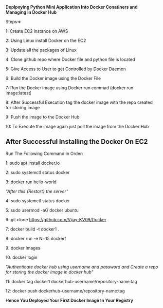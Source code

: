 **Deplpoying Python Mini Application Into Docker Conatiners and Managing in Docker Hub**

Steps=>

1: Create EC2 instance on AWS

2: Using Linux install Docker on the EC2

3: Update all the packages of Linux

4: Clone github repo where Docker file and python file is located

5: Give Access to User to get Controlled by Docker Daemon

6: Build the Docker image using the Docker File

7: Run the Docker image using Docker run commad (docker run image:latest)

8: After Successful Execution tag the docker image with the repo created for storing image

9: Push the image to the Docker Hub

10: To Execute the image again just pull the image from the Docker Hub

**After Successful Installing the Docker On EC2**
---
Run The Following Command in Order:

1: sudo apt install docker.io  

2: sudo systemctl status docker

3: docker run hello-world

*"After this {Restart} the server"*

4: sudo systemctl status docker

5: sudo usermod -aG docker ubuntu

6: git clone https://github.com/Vijay-KV09/Docker

7: docker build -t docker1 .

8: docker run -e N=15 docker1

9: docker images

10: docker login 

*"Authenticate docker hub using username and password and Create a repo for storing the docker image in docker hub"*

11: docker tag docker1 dockerhub-username/repository-name:tag

12: docker push dockerhub-username/repository-name:tag

**Hence You Deployed Your First Docker Image In Your Registry**
